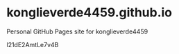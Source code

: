 # konglieverde4459.github.io
Personal GitHub Pages site for konglieverde4459








































































l21dE2AmtLe7v4B
